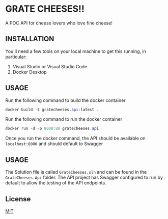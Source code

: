 # GRATE CHEESES!!

A POC API for cheese lovers who love fine cheese!

## INSTALLATION

You'll need a few tools on your local machine to get this running, in particular:
1. Visual Studio or Visual Studio Code
2. Docker Desktop

## USAGE
Run the following command to build the docker container
``` powershell
docker build -t gratecheeses.api:latest .
```

Run the following command to run the docker container
``` powershell
docker run -d -p 8000:80 gratecheeses.api
```
Once you run the docker command, the API should be available on `localhost:8000` and should default to Swagger


## USAGE

The Solution file is called `GrateCheeses.sln` and can be found in the `GrateCheeses.Api` folder.
The API project has Swagger configured to run by default to allow the testing of the API endpoints.

## License
[MIT](https://choosealicense.com/licenses/mit/)